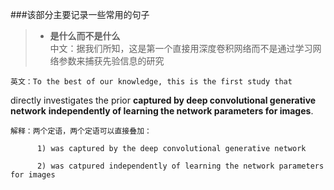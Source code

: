 ###该部分主要记录一些常用的句子


>* **是什么而不是什么**  
    中文：据我们所知，这是第一个直接用深度卷积网络而不是通过学习网络参数来捕获先验信息的研究

    英文：To the best of our knowledge, this is the first study that
directly investigates the prior **captured by deep convolutional generative network** **independently of learning the network parameters for images**.

    解释：两个定语，两个定语可以直接叠加：

          1) was captured by the deep convolutional generative network

          2) was catpured independently of learning the network parameters for images
